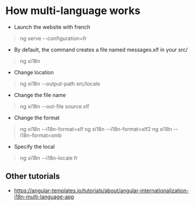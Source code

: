 # How multi-language works

- Launch the website with french
> ng serve --configuration=fr

- By default, the command creates a file named messages.xlf in your src/
> ng xi18n

- Change location
> ng xi18n --output-path src/locale

- Change the file name
> ng xi18n --out-file source.xlf
	
- Change the format 
> ng xi18n  --i18n-format=xlf
> ng xi18n  --i18n-format=xlf2
> ng xi18n  --i18n-format=xmb

- Specify the local
> ng xi18n --i18n-locale fr


## Other tutorials

- https://angular-templates.io/tutorials/about/angular-internationalization-i18n-multi-language-app